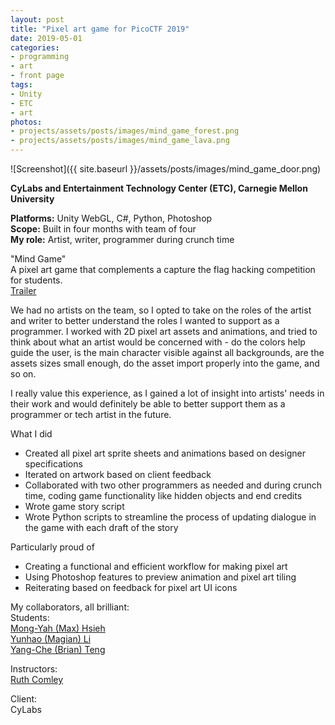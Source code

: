 ```yaml
---
layout: post
title: "Pixel art game for PicoCTF 2019"
date: 2019-05-01
categories:
- programming
- art
- front page
tags:
- Unity
- ETC
- art
photos:
- projects/assets/posts/images/mind_game_forest.png
- projects/assets/posts/images/mind_game_lava.png
---
```


![Screenshot]({{ site.baseurl }}/assets/posts/images/mind_game_door.png)  

**CyLabs and Entertainment Technology Center (ETC), Carnegie Mellon University**  

**Platforms:** Unity WebGL, C#, Python, Photoshop  
**Scope:** Built in four months with team of four  
**My role:** Artist, writer, programmer during crunch time

"Mind Game"  
A pixel art game that complements a capture the flag hacking competition for students.  
[Trailer](https://www.youtube.com/watch?v=qUFjATtHc_s)

<!-- more -->

We had no artists on the team, so I opted to take on the roles of the artist and writer to better understand the roles I wanted to support as a programmer. I worked with 2D pixel art assets and animations, and tried to think about what an artist would be concerned with - do the colors help guide the user, is the main character visible against all backgrounds, are the assets sizes small enough, do the asset import properly into the game, and so on. 

I really value this experience, as I gained a lot of insight into artists' needs in their work and would definitely be able to better support them as a programmer or tech artist in the future.

What I did
* Created all pixel art sprite sheets and animations based on designer specifications
* Iterated on artwork based on client feedback
* Collaborated with two other programmers as needed and during crunch time, coding game functionality like hidden objects and end credits
* Wrote game story script
* Wrote Python scripts to streamline the process of updating dialogue in the game with each draft of the story

Particularly proud of
* Creating a functional and efficient workflow for making pixel art
* Using Photoshop features to preview animation and pixel art tiling
* Reiterating based on feedback for pixel art UI icons

My collaborators, all brilliant:  
Students:  
[Mong-Yah (Max)	Hsieh](https://www.etc.cmu.edu/blog/author/mongyahh/)  
[Yunhao (Magian) Li](https://www.etc.cmu.edu/blog/author/yunhaol/)  
[Yang-Che (Brian) Teng](https://www.etc.cmu.edu/blog/author/yangchet/)  

Instructors:  
[Ruth Comley](https://www.etc.cmu.edu/blog/author/rcomley/)  

Client:  
CyLabs